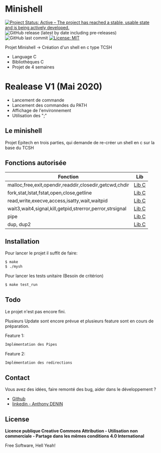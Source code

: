 # Minishell

[![Project Status: Active – The project has reached a stable, usable state and is being actively developed.](https://www.repostatus.org/badges/latest/active.svg)](https://www.repostatus.org/#active)  ![GitHub release (latest by date including pre-releases)](https://img.shields.io/github/v/release/MrBartou/Epibot-discord?include_prereleases) ![GitHub last commit](https://img.shields.io/github/last-commit/MrBartou/EpiBot-discord) [![License: MIT](https://img.shields.io/badge/License-MIT-yellow.svg)](https://opensource.org/licenses/MIT)


Projet Minishell -> Création d'un shell en c type TCSH

  - Language C
  - Bibliothèques C
  - Projet de 4 semaines

# Realease V1 (Mai 2020)

  - Lancement de commande
  - Lancement des commandes du PATH
  - Affichage de l'environnement
  - Utilisation des ";"

## Le minishell

Projet Epitech en trois parties, qui demande de re-créer un shell en c sur la base du TCSH

## Fonctions autorisée

| Fonction | Lib |
| ------ | ------ |
| malloc,free,exit,opendir,readdir,closedir,getcwd,chdir | [Lib C]() |
| fork,stat,lstat,fstat,open,close,getline | [Lib C]() |
| read,write,execve,access,isatty,wait,waitpid | [Lib C]() |
| wait3,wait4,signal,kill,getpid,strerror,perror,strsignal | [Lib C]() |
| pipe | [Lib C]() |
| dup, dup2 | [Lib C]() |

## Installation

Pour lancer le projet il suffit de faire:

```sh
$ make
$ ./mysh
```

Pour lancer les tests unitaire (Besoin de critérion)

```sh
$ make test_run
```

## Todo

Le projet n'est pas encore fini.

Plusieurs Update sont encore prévue et plusieurs feature sont en cours de préparation.

Feature 1:
```sh
Implémentation des Pipes
```

Feature 2:
```sh
Implémentation des redirections
```

## Contact

Vous avez des idées, faire remonté des bug, aider dans le développement ?

- [Github](https://github.com/MrBartou/)
- [linkedin - Anthony DENIN](https://www.linkedin.com/in/anthony-denin/)

License
----

**Licence publique Creative Commons Attribution - Utilisation non commerciale - Partage dans les mêmes conditions 4.0 International**


Free Software, Hell Yeah!
